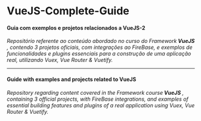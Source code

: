 # VueJS-Complete-Guide

<h4>Guia com exemplos e projetos relacionados a VueJS-2</h4>

<i>Repositório referente ao conteúdo abordado no curso do Framework<strong> VueJS</strong> 
 , contendo 3 projetos oficiais, com integrações ao FireBase, e exemplos de funcionalidades e plugins essenciais para a construção
 de uma aplicação real, utilizando Vuex, Vue Router & Vuetify.</i>
 
 <hr>
 
<h4>Guide with examples and projects related to VueJS</h4>

 <i>Repository regarding content covered in the Framework course<strong> VueJS</strong> 
 , containing 3 official projects, with FireBase integrations, and examples of essential building features and plugins
 of a real application using Vuex, Vue Router & Vuetify.</i>

